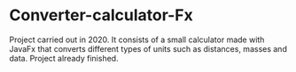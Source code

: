 # Converter-calculator-Fx
Project carried out in 2020. It consists of a small calculator made with JavaFx that converts different types of units such as distances, masses and data. Project already finished.
